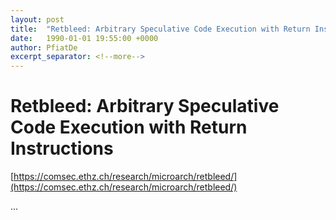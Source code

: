 ```yaml
---
layout: post
title:  "Retbleed: Arbitrary Speculative Code Execution with Return Instructions"
date:   1990-01-01 19:55:00 +0000
author: PfiatDe
excerpt_separator: <!--more-->
---
```


# Retbleed: Arbitrary Speculative Code Execution with Return Instructions
[https://comsec.ethz.ch/research/microarch/retbleed/](https://comsec.ethz.ch/research/microarch/retbleed/)

...
<!--more-->
